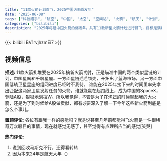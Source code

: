 ```yaml
---
title: "11款火箭计划首飞，2025中国火箭爆发年"
date: "2025-06-08"
tags: ["科技猎手", "航空", "中国", "太空", "空间站", "火箭", "航天", "计划", "科技猎手2025·1.0计划"]
categories: ["bilibili"]
description: "2025年将是中国火箭的爆发年，共有11款新型火箭计划进行首飞，目标是满足中国星网和千帆星座的卫星发射需求，追赶星链的步伐。 谁能率先推出符合需求的火箭，谁就有可能成为中国的SpaceX，并在A股市场获得成功。视频深入探讨了这些新型火箭的详细情况。"
---
```


{{< bilibili BV1rvjhzmEi7 >}}

## 视频信息

**描述:**
11款火箭扎堆要在2025年搞新火箭试射，正是瞄准中国的两个类似星链的计划，中国星网和千帆星座。一方面星链遥遥领先，开拓出了蓝海市场。另一方面中国低轨卫星星座的组网进度已经时不我待。
谁能在2025年接下来的时间里率先拿出匹配这两家卫星发射任务的火箭，谁就能赢在起跑线上，成为中国的SpaceX，登陆A股，狠狠地划拉W。所以我觉得，不管是为了在泡妞的时候聊起我的大火箭，还是为了到时候给A股做贡献，都有必要深入了解一下今年这些新火箭到底是怎么个事儿。

**置顶评论:**
各位有跟我一样的感觉吗？就是说甚至几年前都觉得飞火箭是一件很稀奇万众瞩目的事情，现在就感觉无感了，甚至觉得有点理所应当的感觉[笑哭]

**热门评论:**
1. 说到回收马斯克不行，还得看转转
2. 因为本来24年是航天大年（）
